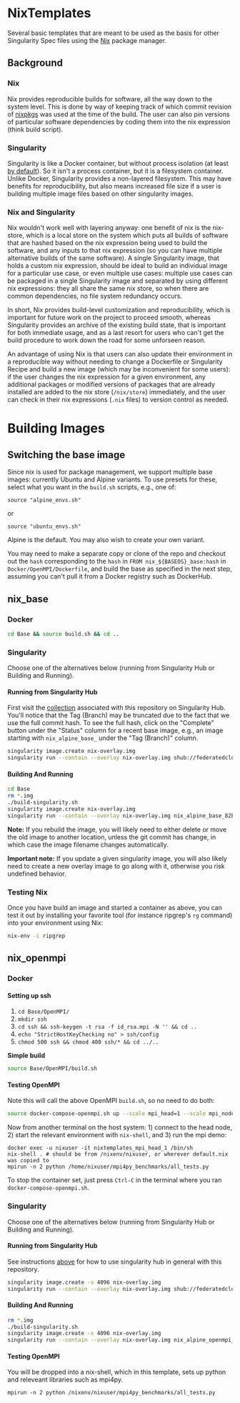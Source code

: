 # NixTemplates
Several basic templates that are meant to be used as the basis for other Singularity Spec files
using the [Nix](https://nixos.org/nix/) package manager.

## Background

### Nix

Nix provides reproducible builds for software, all the way down to the system level.
This is done by way of keeping track of which commit revision of
[nixpkgs](https://github.com/nixos/nixpkgs) was used at the time of the build.
The user can also pin versions of particular software dependencies by
coding them into the nix expression (think build script).

### Singularity

Singularity is like a Docker container, but without process isolation
(at least [by default](https://www.sylabs.io/guides/2.5.1/user-guide/appendix.html?highlight=containall#singularity-action-flags)).
So it isn't a process container, but it is a filesystem container.
Unlike Docker, Singularity provides a non-layered filesystem. This may
have benefits for reproducibility, but also means increased file size if
a user is building multiple image files based on other singularity images.

### Nix and Singularity

Nix wouldn't work well with layering anyway: one benefit of nix is the nix-store,
which is a local store on the system which puts all builds of software that
are hashed based on the nix expression being used to build the software, and any
inputs to that nix expression (so you can have multiple alternative builds of the
same software). A single Singularity image, that holds a custom nix expression,
should be ideal to build an individual image for a particular use case, or even
multiple use cases: multiple use cases can be packaged in a single Singularity
image and separated by using different nix expressions: they all share the same
nix store, so when there are common dependencies, no file system redundancy occurs.


In short, Nix provides build-level customization and reproducibility, which is important
for future work on the project to proceed smooth, whereas Singularity provides
an archive of the existing build state, that is important for both immediate usage,
and as a last resort for users who can't get the build procedure to work down the
road for some unforseen reason.

An advantage of using Nix is that users can also update their environment in a
reproducible way without needing to change a Dockerfile or Singularity Recipe
and build a new image (which may be inconvenient for some
users): if the user changes the nix expression for a given environment,
any additional packages or modified versions of packages that are already installed
are added to the nix store (`/nix/store`) immediately, and the user can check in their
nix expressions (`.nix` files) to version control as needed.

# Building Images


## Switching the base image

Since nix is used for package management, we support
multiple base images: currently Ubuntu and Alpine variants.
To use presets for these, select what you want in the `build.sh`
scripts, e.g., one of:

```
source "alpine_envs.sh"
```

or

```
source "ubuntu_envs.sh"
```

Alpine is the default. You may also wish to create your own variant.

You may need to  make a separate copy or clone of the repo and checkout out the 
`hash` corresponding to the `hash` in `FROM nix_${BASEOS}_base:hash` in 
`Docker/OpenMPI/Dockerfile`, and build the base as specified in the next step,
assuming you can't pull it from a Docker registry such as DockerHub.


## nix_base

### Docker

```bash
cd Base && source build.sh && cd ..

```

### Singularity

Choose one of the alternatives below (running from Singularity Hub or Building and Running).

#### Running from Singularity Hub

First visit the [collection](https://www.singularity-hub.org/collections/1220) associated
with this repository on Singularity Hub. You'll notice that the Tag (Branch) may be truncated
due to the fact that we use the full commit hash. To see the full hash, click on the "Complete"
button under the "Status" column for a recent base image, e.g., an image starting with 
`nix_alpine_base_` under the "Tag (Branch)" column. 


```bash
singularity image.create nix-overlay.img
singularity run --contain --overlay nix-overlay.img shub://federatedcloud/NixTemplates:nix_alpine_base_82b5d9a742ad593a353f6160bce846227a0f4e4d
```

#### Building And Running

```bash
cd Base
rm *.img
./build-singularity.sh
singularity image.create nix-overlay.img
singularity run --contain --overlay nix-overlay.img nix_alpine_base_82b5d9a742ad593a353f6160bce846227a0f4e4d.img
```

**Note:** If you rebuild the image, you will likely need to either delete or move the old
image to another location, unless the git commit has change, in which case the image filename
changes automatically.

**Important note:** If you update a given singularity image, you will also 
likely need to create a new overlay image to go along with it, otherwise you 
risk undefined behavior.

### Testing Nix

Once you have build an image and started a container as above, you can test it out by installing
your favorite tool (for instance ripgrep's `rg` command) into your environment using Nix:

```bash
nix-env -i ripgrep
```

## nix_openmpi

### Docker

####  Setting up ssh

1. `cd Base/OpenMPI/`
2. `mkdir ssh`
3. `cd ssh && ssh-keygen -t rsa -f id_rsa.mpi -N '' && cd ..`
4. `echo "StrictHostKeyChecking no" > ssh/config` 
5. `chmod 500 ssh && chmod 400 ssh/* && cd ../..`


**Simple build**

```bash
source Base/OpenMPI/build.sh
```

#### Testing OpenMPI

Note this will call the above OpenMPI `build.sh`, so no need to do both:

```bash
source docker-compose-openmpi.sh up --scale mpi_head=1 --scale mpi_node=3
```

Now from another terminal on the host system: 1) connect to the head node,
2) start the relevant environment with `nix-shell`, and 3) run the mpi demo:

```
docker exec -u nixuser -it nixtemplates_mpi_head_1 /bin/sh
nix-shell . # should be from /nixenv/nixuser, or wherever default.nix was copied to
mpirun -n 2 python /home/nixuser/mpi4py_benchmarks/all_tests.py
```

To stop the container set, just press `Ctrl-C` in the terminal where you ran
`docker-compose-openmpi.sh`.

### Singularity

Choose one of the alternatives below (running from Singularity Hub or Building and Running).

#### Running from Singularity Hub

See instructions [above](#nix_base) for how to use singularity hub in general with this repository.


```bash
singularity image.create -s 4096 nix-overlay.img
singularity run --contain --overlay nix-overlay.img shub://federatedcloud/NixTemplates:nix_alpine_openmpi_64b6d177a14fe6f8d890e353f4843baf83b41eb5
```


#### Building And Running

```bash
rm *.img
./build-singularity.sh
singularity image.create -s 4096 nix-overlay.img
singularity run --contain --overlay nix-overlay.img nix_alpine_openmpi_84c67648e411aaf6e16f66c059135c680b40ee2f.img
```

#### Testing OpenMPI

You will be dropped into a nix-shell, which in this template, sets up python and releveant libraries
such as mpi4py.

```
mpirun -n 2 python /nixenv/nixuser/mpi4py_benchmarks/all_tests.py
```